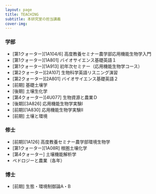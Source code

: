 ```yaml
---
layout: page
title: TEACHING
subtitle: 本研究室の担当講義
cover-img: 
---
```

### 学部

* [第1クォーター][1A104/6] 高度教養セミナー農学部応用機能生物学入門
* [第1クォーター][1A801] バイオサイエンス基礎英語１
* [第1クォーター][1A913] 初年次セミナー（応用機能生物学コース）
* [第2クォーター][2A107] 生物科学英語リスニング演習
* [第2クォーター][2A801] バイオサイエンス基礎英語２
* [前期] 基礎土壌学
* [後期] 土壌生化学
* [第4クォーター][4U077] 生物資源と農業Ｄ
* [後期][3A826] 応用機能生物学実験Ⅰ
* [前期][1A830] 応用機能生物学実験Ⅱ
* [前期] 土壌と環境

### 修士

* [前期][1A126] 高度教養セミナー農学部環境生物学
* [第1クォーター][1A08R] 根圏土壌化学
* [第4クォーター] 土壌機能解析学
* ペドロジーと農業（各年）

### 博士

* [前期] 生態・環境制御論A・B
